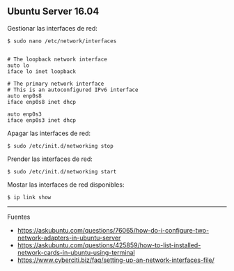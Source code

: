 ## Ubuntu Server 16.04

Gestionar las interfaces de red:

    $ sudo nano /etc/network/interfaces
    

    # The loopback network interface
    auto lo
    iface lo inet loopback

    # The primary network interface
    # This is an autoconfigured IPv6 interface
    auto enp0s8
    iface enp0s8 inet dhcp

    auto enp0s3
    iface enp0s3 inet dhcp

Apagar las interfaces de red:

    $ sudo /etc/init.d/networking stop
    
Prender las interfaces de red:

    $ sudo /etc/init.d/networking start
    
Mostar las interfaces de red disponibles:
    
    $ ip link show
    
--- 

Fuentes
    
+ https://askubuntu.com/questions/76065/how-do-i-configure-two-network-adapters-in-ubuntu-server
+ https://askubuntu.com/questions/425859/how-to-list-installed-network-cards-in-ubuntu-using-terminal
+ https://www.cyberciti.biz/faq/setting-up-an-network-interfaces-file/